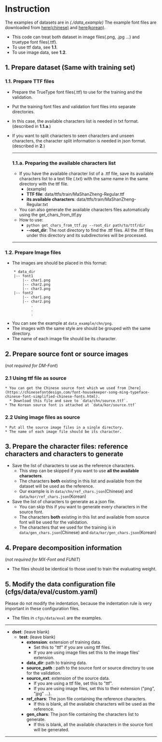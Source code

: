 # Instruction

The examples of datasets are in *(./data_example)*
The example font files are downloaded from [here(chinese)](https://www.freechinesefont.com/tag/commercial-use-ok/) and [here(korean)](https://uhbeefont.com).

* This code can treat both dataset in image files(.png, .jpg ...) and truetype font files(.ttf).
* To use ttf data, see **1.1**.
* To use image data, see **1.2**.

## 1. Prepare dataset (Same with training set)
### 1.1. Prepare TTF files
* Prepare the TrueType font files(.ttf) to use for the training and the validation.
* Put the training font files and validation font files into separate directories.
* In this case, the available characters list is needed in txt format. (described in **1.1.a**.)
* If you want to split characters to seen characters and unseen characters, the character split information is needed in json format. (described in **2**.)

    ---
    ### 1.1.a. Preparing the available characters list
    * If you have the available character list of a .ttf file, save its available characters list to a text file (.txt) with the same name in the same directory with the ttf file.
        * (example) 
        * **TTF file**: data/ttfs/train/MaShanZheng-Regular.ttf
        * **its available characters**: data/ttfs/train/MaShanZheng-Regular.txt
    * You can also generate the available characters files automatically using the get_chars_from_ttf.py
    * How to use:
        * `python get_chars_from_ttf.py --root_dir path/to/ttf/dir`
        * **--root_dir**: The root directory to find the .ttf files. All the .ttf files under this directory and its subdirectories will be processed.
    ---

### 1.2. Prepare Image files
* The images are should be placed in this format:
```
    * data_dir
    |-- font1
        |-- char1.png
        |-- char2.png
        |-- char3.png
    |-- font2
        |-- char1.png
        |-- char2.png
            .
            .
            .
```
* You can see the example at `data_example/chn/png`.
* The images with the same style are should be grouped with the same directory.
* The name of each image file should be its character.

## 2. Prepare source font or source images
(*not required for DM-Font*)
### 2.1 Using ttf file as source
    * You can get the Chinese source font which we used from [here](https://chinesefontdesign.com/font-housekeeper-song-ming-typeface-chinese-font-simplified-chinese-fonts.html).
      * Download this file and save to `data/chn/source.ttf`.
    * The Korean source font is attached at `data/kor/source.ttf`
### 2.2 Using image files as source
    * Put all the source image files in a single directory. 
    * The name of each image file should be its character.

## 3. Prepare the character files: reference characters and characters to generate
* Save the list of characters to use as the reference characters.
    * This step can be skipped if you want to use **all the available characters**.
    * The characters **both** existing in this list and available from the dataset will be used as the reference.
    * Our example is in `data/chn/ref_chars.json`(Chinese) and `data/kor/ref_chars.json`(Korean)
* Save the list of characters to generate as a json file.
    * You can skip this if you want to generate every characters in the source font.
    * The characters **both** existing in this list and available from source font will be used for the validation.
    * The characters that we used for the training is in `data/gen_chars.json`(Chinese) and `data/kor/gen_chars.json`(Korean)

## 4. Prepare decomposition information 
(*not required for MX-Font and FUNIT*)
* The files should be identical to those used to train the evaluating weight.

## 5. Modify the data configuration file (cfgs/data/eval/custom.yaml)

Please do not modify the indentation, because the indentation rule is very important in these configuration files.

* The files in `cfgs/data/eval` are the examples.

---
- **dset**:  (leave blank)
  - **test**:  (leave blank)
    - **extension**:  extension of training data. 
        - Set this to "ttf" if you are using ttf files.
        - If you are using image files set this to the image files' extension.
    - **data_dir**: path to training data.
    - **source_path** : path to the source font or source directory to use for the validation.
    - **source_ext**: extension of the source data. 
        - If you are using a ttf file, set this to "ttf".
        - If you are using image files, set this to their extension ("png", "jpg" ...).
    - **ref_chars**: The json file containing the reference characters.
        - If this is blank, all the available characters will be used as the reference.
    - **gen_chars**: The json file containing the characters list to generate.
        - If this is blank, all the available characters in the source font will be generated.
---

